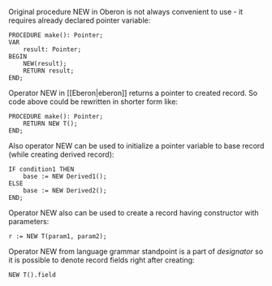 Original procedure NEW in Oberon is not always convenient to use - it requires already declared pointer variable:

    PROCEDURE make(): Pointer;
    VAR
        result: Pointer;
    BEGIN
        NEW(result);
        RETURN result;
    END;

Operator NEW in [[Eberon|eberon]] returns a pointer to created record. So code above could be rewritten in shorter form like:

    PROCEDURE make(): Pointer;
        RETURN NEW T();
    END;

Also operator NEW can be used to initialize a pointer variable to base record (while creating derived record):

    IF condition1 THEN
        base := NEW Derived1();
    ELSE
        base := NEW Derived2();
    END;

Operator NEW also can be used to create a record having constructor with parameters:

    r := NEW T(param1, param2);

Operator NEW from language grammar standpoint is a part of *designator* so it is possible to denote record fields right after creating:

    NEW T().field